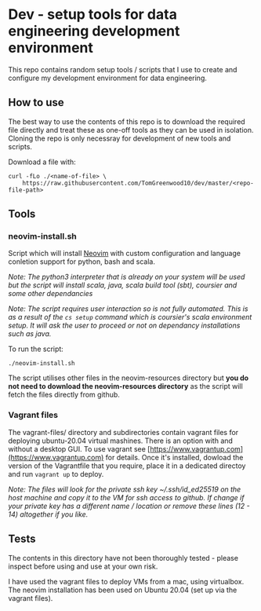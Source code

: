 # Dev - setup tools for data engineering development environment
This repo contains random setup tools / scripts that I use to create and 
configure my development environment for data engineering.

## How to use
The best way to use the contents of this repo is to download the required file
directly and treat these as one-off tools as they can be used in isolation.
Cloning the repo is only necessray for development of new tools and scripts.

Download a file with:
```
curl -fLo ./<name-of-file> \
    https://raw.githubusercontent.com/TomGreenwood10/dev/master/<repo-file-path>
```

## Tools
### neovim-install.sh
Script which will install [Neovim](https://neovim.io) with custom configuration
and language conletion support for python, bash and scala.

*Note: The python3 interpreter that is already on your system will be used but
the script will install scala, java, scala build tool (sbt), coursier and some
other dependancies*

*Note: The script requires user interaction so is not fully automated. This is 
as a result of the `cs setup` command which is coursier's scala environment
setup. It will ask the user to proceed or not on dependancy installations such
as java.*

To run the script:
```
./neovim-install.sh
```

The script utilises other files in the neovim-resources directory but **you do 
not need to download the neovim-resources directory** as the script will fetch
the files directly from github.

### Vagrant files
The vagrant-files/ directory and subdirectories contain vagrant files for 
deploying ubuntu-20.04 virtual mashines. There is an option with and without
a desktop GUI. To use vagrant see 
[https://www.vagrantup.com](https://www.vagrantup.com) for details. Once it's
installed, dowload the version of the Vagrantfile that you require, place it in
a dedicated directoy and run `vagrant up` to deploy.

*Note: The files will look for the private ssh key ~/.ssh/id_ed25519 on the 
host machine and copy it to the VM for ssh access to github. If change if your
private key has a different name / location or remove these lines (12 - 14) 
altogether if you like.*

## Tests
The contents in this directory have not been thoroughly tested - please inspect
before using and use at your own risk.

I have used the vagrant files to deploy VMs from a mac, using virtualbox. The
neovim installation has been used on Ubuntu 20.04 (set up via the vagrant 
files).
